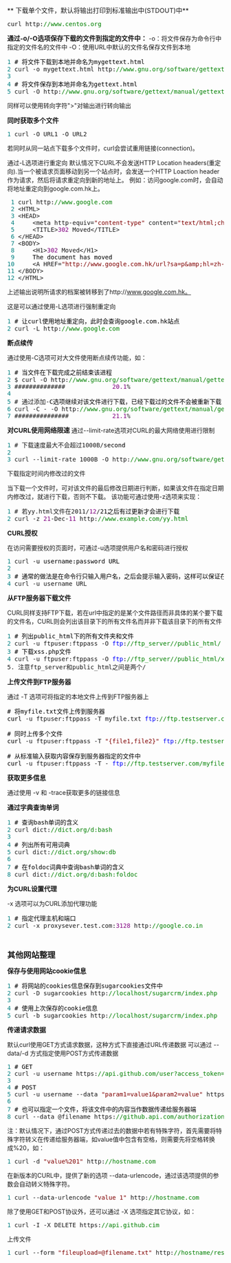 <span style="font-size: 15px;">**
下载单个文件，默认将输出打印到标准输出中(STDOUT)中**</span>

<div class="cnblogs_code">
<pre>curl http:<span style="color: #008000;">//</span><span style="color: #008000;">www.centos.org</span></pre>
</div>

<span style="font-size: 15px;">**通过-o/-O选项保存下载的文件到指定的文件中：**</span>
-o：将文件保存为命令行中指定的文件名的文件中
-O：使用URL中默认的文件名保存文件到本地

<div class="cnblogs_code">
<pre><span style="color: #008080;">1</span> <span style="color: #000000;"># 将文件下载到本地并命名为mygettext.html
</span><span style="color: #008080;">2</span> curl -o mygettext.html http:<span style="color: #008000;">//</span><span style="color: #008000;">www.gnu.org/software/gettext/manual/gettext.html</span>
<span style="color: #008080;">3</span> 
<span style="color: #008080;">4</span> <span style="color: #000000;"># 将文件保存到本地并命名为gettext.html
</span><span style="color: #008080;">5</span> curl -O http:<span style="color: #008000;">//</span><span style="color: #008000;">www.gnu.org/software/gettext/manual/gettext.html</span></pre>
</div>

同样可以使用转向字符"&gt;"对输出进行转向输出

<span style="font-size: 15px;">**同时获取多个文件**</span>

<div class="cnblogs_code">
<pre><span style="color: #008080;">1</span> curl -O URL1 -O URL2</pre>
</div>

若同时从同一站点下载多个文件时，curl会尝试重用链接(connection)。

通过-L选项进行重定向
默认情况下CURL不会发送HTTP Location headers(重定向).当一个被请求页面移动到另一个站点时，会发送一个HTTP Loaction header作为请求，然后将请求重定向到新的地址上。
例如：访问google.com时，会自动将地址重定向到google.com.hk上。

<div class="cnblogs_code">
<pre><span style="color: #008080;"> 1</span> curl http:<span style="color: #008000;">//</span><span style="color: #008000;">www.google.com</span>
<span style="color: #008080;"> 2</span> &lt;HTML&gt;
<span style="color: #008080;"> 3</span> &lt;HEAD&gt;
<span style="color: #008080;"> 4</span>     &lt;meta http-equiv=<span style="color: #800000;">"</span><span style="color: #800000;">content-type</span><span style="color: #800000;">"</span> content=<span style="color: #800000;">"</span><span style="color: #800000;">text/html;charset=utf-8</span><span style="color: #800000;">"</span>&gt;
<span style="color: #008080;"> 5</span>     &lt;TITLE&gt;<span style="color: #800080;">302</span> Moved&lt;/TITLE&gt;
<span style="color: #008080;"> 6</span> &lt;/HEAD&gt;
<span style="color: #008080;"> 7</span> &lt;BODY&gt;
<span style="color: #008080;"> 8</span>     &lt;H1&gt;<span style="color: #800080;">302</span> Moved&lt;/H1&gt;
<span style="color: #008080;"> 9</span> <span style="color: #000000;">    The document has moved
</span><span style="color: #008080;">10</span>     &lt;A HREF=<span style="color: #800000;">"</span><span style="color: #800000;">http://www.google.com.hk/url?sa=p&amp;amp;hl=zh-CN&amp;amp;pref=hkredirect&amp;amp;pval=yes&amp;amp;q=http://www.google.com.hk/&amp;amp;ust=1379402837567135amp;usg=AFQjCNF3o7umf3jyJpNDPuF7KTibavE4aA</span><span style="color: #800000;">"</span>&gt;here&lt;/A&gt;<span style="color: #000000;">.
</span><span style="color: #008080;">11</span> &lt;/BODY&gt;
<span style="color: #008080;">12</span> &lt;/HTML&gt;</pre>
</div>

上述输出说明所请求的档案被转移到了http://www.google.com.hk。

这是可以通过使用-L选项进行强制重定向

<div class="cnblogs_code">
<pre><span style="color: #008080;">1</span> <span style="color: #000000;"># 让curl使用地址重定向，此时会查询google.com.hk站点
</span><span style="color: #008080;">2</span> curl -L http:<span style="color: #008000;">//</span><span style="color: #008000;">www.google.com</span></pre>
</div>

<span style="font-size: 15px;">**断点续传**</span>

通过使用-C选项可对大文件使用断点续传功能，如：

<div class="cnblogs_code">
<pre><span style="color: #008080;">1</span> <span style="color: #000000;"># 当文件在下载完成之前结束该进程
</span><span style="color: #008080;">2</span> $ curl -O http:<span style="color: #008000;">//</span><span style="color: #008000;">www.gnu.org/software/gettext/manual/gettext.html</span>
<span style="color: #008080;">3</span> ##############             <span style="color: #800080;">20.1</span>%
<span style="color: #008080;">4</span> 
<span style="color: #008080;">5</span> # 通过添加-<span style="color: #000000;">C选项继续对该文件进行下载，已经下载过的文件不会被重新下载
</span><span style="color: #008080;">6</span> curl -C - -O http:<span style="color: #008000;">//</span><span style="color: #008000;">www.gnu.org/software/gettext/manual/gettext.html</span>
<span style="color: #008080;">7</span> ###############            <span style="color: #800080;">21.1</span>%</pre>
</div>

<span style="font-size: 15px;">**对CURL使用网络限速**</span>
通过--limit-rate选项对CURL的最大网络使用进行限制

<div class="cnblogs_code">
<pre><span style="color: #008080;">1</span> # 下载速度最大不会超过1000B/<span style="color: #000000;">second
</span><span style="color: #008080;">2</span> 
<span style="color: #008080;">3</span> curl --limit-rate 1000B -O http:<span style="color: #008000;">//</span><span style="color: #008000;">www.gnu.org/software/gettext/manual/gettext.html</span></pre>
</div>

下载指定时间内修改过的文件

当下载一个文件时，可对该文件的最后修改日期进行判断，如果该文件在指定日期内修改过，就进行下载，否则不下载。
该功能可通过使用-z选项来实现：

<div class="cnblogs_code">
<pre><span style="color: #008080;">1</span> # 若yy.html文件在2011/<span style="color: #800080;">12</span>/<span style="color: #000000;">21之后有过更新才会进行下载
</span><span style="color: #008080;">2</span> curl -z <span style="color: #800080;">21</span>-Dec-<span style="color: #800080;">11</span> http:<span style="color: #008000;">//</span><span style="color: #008000;">www.example.com/yy.html</span></pre>
</div>

<span style="font-size: 15px;">**CURL授权**</span>

在访问需要授权的页面时，可通过-u选项提供用户名和密码进行授权

<div class="cnblogs_code">
<pre><span style="color: #008080;">1</span> curl -<span style="color: #000000;">u username:password URL
</span><span style="color: #008080;">2</span> 
<span style="color: #008080;">3</span> <span style="color: #000000;"># 通常的做法是在命令行只输入用户名，之后会提示输入密码，这样可以保证在查看历史记录时不会将密码泄露
</span><span style="color: #008080;">4</span> curl -u username URL</pre>
</div>

**<span style="font-size: 15px;">从FTP服务器下载文件</span>**

CURL同样支持FTP下载，若在url中指定的是某个文件路径而非具体的某个要下载的文件名，CURL则会列出该目录下的所有文件名而并非下载该目录下的所有文件

<div class="cnblogs_code">
<pre><span style="color: #008080;">1</span> <span style="color: #000000;"># 列出public_html下的所有文件夹和文件
</span><span style="color: #008080;">2</span> curl -u ftpuser:ftppass -O <span style="color: #0000ff;">ftp</span>:<span style="color: #008000;">//</span><span style="color: #008000;">ftp_server//public_html/</span>
<span style="color: #008080;">3</span> <span style="color: #000000;"># 下载xss.php文件
</span><span style="color: #008080;">4</span> curl -u ftpuser:ftppass -O <span style="color: #0000ff;">ftp</span>:<span style="color: #008000;">//</span><span style="color: #008000;">ftp_server//public_html/xss.php</span>
5. <span>注意ftp_server和public_html之间是两个/</span>
</pre>
</div>

<span style="font-size: 15px;">**上传文件到FTP服务器**</span>

通过 -T 选项可将指定的本地文件上传到FTP服务器上

<div class="cnblogs_code">
<pre><span style="color: #000000;"># 将myfile.txt文件上传到服务器
curl </span>-u ftpuser:ftppass -T myfile.txt <span style="color: #0000ff;">ftp</span>:<span style="color: #008000;">//</span><span style="color: #008000;">ftp.testserver.com</span>
<span style="color: #000000;">
# 同时上传多个文件
curl </span>-u ftpuser:ftppass -T <span style="color: #800000;">"</span><span style="color: #800000;">{file1,file2}</span><span style="color: #800000;">"</span> <span style="color: #0000ff;">ftp</span>:<span style="color: #008000;">//</span><span style="color: #008000;">ftp.testserver.com</span>
<span style="color: #000000;">
# 从标准输入获取内容保存到服务器指定的文件中
curl </span>-u ftpuser:ftppass -T - <span style="color: #0000ff;">ftp</span>:<span style="color: #008000;">//</span><span style="color: #008000;">ftp.testserver.com/myfile_1.txt</span></pre>
</div>

**<span style="font-size: 15px;">获取更多信息</span>**

通过使用 -v 和 -trace获取更多的链接信息

**<span style="font-size: 15px;">通过字典查询单词</span>**

<div class="cnblogs_code">
<pre><span style="color: #008080;">1</span> <span style="color: #000000;"># 查询bash单词的含义
</span><span style="color: #008080;">2</span> curl dict:<span style="color: #008000;">//</span><span style="color: #008000;">dict.org/d:bash</span>
<span style="color: #008080;">3</span> 
<span style="color: #008080;">4</span> <span style="color: #000000;"># 列出所有可用词典
</span><span style="color: #008080;">5</span> curl dict:<span style="color: #008000;">//</span><span style="color: #008000;">dict.org/show:db</span>
<span style="color: #008080;">6</span> 
<span style="color: #008080;">7</span> <span style="color: #000000;"># 在foldoc词典中查询bash单词的含义
</span><span style="color: #008080;">8</span> curl dict:<span style="color: #008000;">//</span><span style="color: #008000;">dict.org/d:bash:foldoc</span></pre>
</div>

<span style="font-size: 15px;">**为CURL设置代理**</span>

-x 选项可以为CURL添加代理功能

<div class="cnblogs_code">
<pre><span style="color: #008080;">1</span> <span style="color: #000000;"># 指定代理主机和端口
</span><span style="color: #008080;">2</span> curl -x proxysever.test.com:<span style="color: #800080;">3128</span> http:<span style="color: #008000;">//</span><span style="color: #008000;">google.co.in</span></pre>
</div>

&nbsp;

<span style="font-size: 14pt;">**其他网站整理**</span>

<span style="font-size: 15px;">**保存与使用网站cookie信息**</span>

<div class="cnblogs_code">
<pre><span style="color: #008080;">1</span> <span style="color: #000000;"># 将网站的cookies信息保存到sugarcookies文件中
</span><span style="color: #008080;">2</span> curl -D sugarcookies http:<span style="color: #008000;">//</span><span style="color: #008000;">localhost/sugarcrm/index.php</span>
<span style="color: #008080;">3</span> 
<span style="color: #008080;">4</span> <span style="color: #000000;"># 使用上次保存的cookie信息
</span><span style="color: #008080;">5</span> curl -b sugarcookies http:<span style="color: #008000;">//</span><span style="color: #008000;">localhost/sugarcrm/index.php</span></pre>
</div>

<span style="font-size: 15px;">**传递请求数据**</span>

默认curl使用GET方式请求数据，这种方式下直接通过URL传递数据
可以通过 --data/-d 方式指定使用POST方式传递数据

<div class="cnblogs_code">
<pre><span style="color: #008080;">1</span> <span style="color: #000000;"># GET
</span><span style="color: #008080;">2</span> curl -u username https:<span style="color: #008000;">//</span><span style="color: #008000;">api.github.com/user?access_token=XXXXXXXXXX</span>
<span style="color: #008080;">3</span> 
<span style="color: #008080;">4</span> <span style="color: #000000;"># POST
</span><span style="color: #008080;">5</span> curl -u username --data <span style="color: #800000;">"</span><span style="color: #800000;">param1=value1&amp;param2=value</span><span style="color: #800000;">"</span> https:<span style="color: #008000;">//</span><span style="color: #008000;">api.github.com</span>
<span style="color: #008080;">6</span> 
<span style="color: #008080;">7</span> <span style="color: #000000;"># 也可以指定一个文件，将该文件中的内容当作数据传递给服务器端
</span><span style="color: #008080;">8</span> curl --data @filename https:<span style="color: #008000;">//</span><span style="color: #008000;">github.api.com/authorizations</span></pre>
</div>

注：默认情况下，通过POST方式传递过去的数据中若有特殊字符，首先需要将特殊字符转义在传递给服务器端，如value值中包含有空格，则需要先将空格转换成%20，如：

<div class="cnblogs_code">
<pre><span style="color: #008080;">1</span> curl -d <span style="color: #800000;">"</span><span style="color: #800000;">value%201</span><span style="color: #800000;">"</span> http:<span style="color: #008000;">//</span><span style="color: #008000;">hostname.com</span></pre>
</div>

在新版本的CURL中，提供了新的选项 --data-urlencode，通过该选项提供的参数会自动转义特殊字符。

<div class="cnblogs_code">
<pre><span style="color: #008080;">1</span> curl --data-urlencode <span style="color: #800000;">"</span><span style="color: #800000;">value 1</span><span style="color: #800000;">"</span> http:<span style="color: #008000;">//</span><span style="color: #008000;">hostname.com</span></pre>
</div>

除了使用GET和POST协议外，还可以通过 -X 选项指定其它协议，如：

<div class="cnblogs_code">
<pre><span style="color: #008080;">1</span> curl -I -X DELETE https:<span style="color: #008000;">//</span><span style="color: #008000;">api.github.cim</span></pre>
</div>

上传文件

<div class="cnblogs_code">
<pre><span style="color: #008080;">1</span> curl --form <span style="color: #800000;">"</span><span style="color: #800000;">fileupload=@filename.txt</span><span style="color: #800000;">"</span> http:<span style="color: #008000;">//</span><span style="color: #008000;">hostname/resource</span></pre>
</div>
